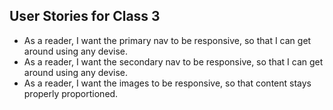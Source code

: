 
## User Stories for Class 3
 - As a reader, I want the primary nav to be responsive, so that I can get around using any devise.
 - As a reader, I want the secondary nav to be responsive, so that I can get around using any devise.
 - As a reader, I want the images to be responsive, so that content stays properly proportioned.
